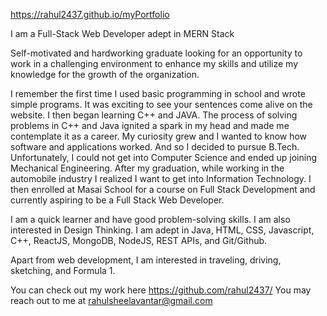 https://rahul2437.github.io/myPortfolio

I am a Full-Stack Web Developer adept in MERN Stack

Self-motivated and hardworking graduate looking for an
opportunity to work in a challenging environment to
enhance my skills and utilize my knowledge for the growth
of the organization.

I remember the first time I used basic programming in school and wrote simple programs. It was exciting to see your sentences come alive on the website. I then began learning C++ and JAVA. The process of solving problems in C++ and Java ignited a spark in my head and made me contemplate it as a career. My curiosity grew and I wanted to know how software and applications worked. And so I decided to pursue B.Tech. Unfortunately, I could not get into Computer Science and ended up joining Mechanical Engineering.
After my graduation, while working in the automobile industry I realized I want to get into Information Technology. I then enrolled at Masai School for a course on Full Stack Development and currently aspiring to be a Full Stack Web Developer.

I am a quick learner and have good problem-solving skills. I am also interested in Design Thinking. I am adept in Java, HTML, CSS, Javascript, C++, ReactJS, MongoDB, NodeJS, REST APIs, and Git/Github.

Apart from web development, I am interested in traveling, driving, sketching, and Formula 1.

You can check out my work here https://github.com/rahul2437/
You may reach out to me at rahulsheelavantar@gmail.com
